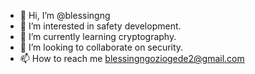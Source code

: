 - 👋 Hi, I’m @blessingng
- 👀 I’m interested in safety development.
- 🌱 I’m currently learning cryptography.
- 💞️ I’m looking to collaborate on security.
- 📫 How to reach me blessingngoziogede2@gmail.com

<!---
blessingng/blessingng is a ✨ special ✨ repository because its `README.md` (this file) appears on your GitHub profile.
You can click the Preview link to take a look at your changes.
--->

